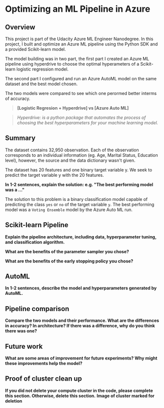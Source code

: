 # Optimizing an ML Pipeline in Azure

## Overview
This project is part of the Udacity Azure ML Engineer Nanodegree.
In this project, I built and optimize an Azure ML pipeline using the Python SDK and a provided Scikit-learn model.

The model building was in two part, the first part I created an Azure ML pipeline using hyperdrive to choose the optimal hyperameters of a Scikit-learn logistic regression model.

The second part I configured and run an Azure AutoML model on the same dataset and the best model chosen.

The two models were compared to see which one perormed better interms of accuracy.

>**[Logistic Regresion + Hyperdrive] vs [Azure Auto ML]**

>*Hyperdrive: is a python package that automates the process of choosing the best hyperparameters for your machine learning model.*


## Summary
The dataset contains 32,950 observation. Each of the observation corresponds to an individual information (eg. Age, Marital Status, Education level), however, the source and the data dictionary wasn't given. 

The dataset has 20 features and one binary target variable y. We seek to predict the target variable y with the 20 features.

**In 1-2 sentences, explain the solution: e.g. "The best performing model was a ..."**

The solution to this problem is a binary classification model capable of predicting the class `yes` or `no` of the target variable `y`. The best performing model was a `Voting Ensemble` model by the Azure Auto ML run.


## Scikit-learn Pipeline
**Explain the pipeline architecture, including data, hyperparameter tuning, and classification algorithm.**

**What are the benefits of the parameter sampler you chose?**

**What are the benefits of the early stopping policy you chose?**

## AutoML
**In 1-2 sentences, describe the model and hyperparameters generated by AutoML.**

## Pipeline comparison
**Compare the two models and their performance. What are the differences in accuracy? In architecture? If there was a difference, why do you think there was one?**

## Future work
**What are some areas of improvement for future experiments? Why might these improvements help the model?**

## Proof of cluster clean up
**If you did not delete your compute cluster in the code, please complete this section. Otherwise, delete this section.**
**Image of cluster marked for deletion**
